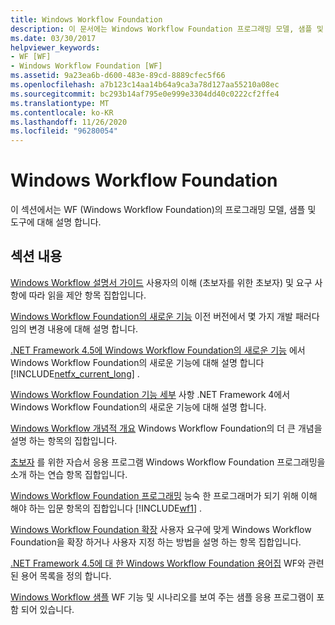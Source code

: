 ```yaml
---
title: Windows Workflow Foundation
description: 이 문서에는 Windows Workflow Foundation 프로그래밍 모델, 샘플 및 도구에 대해 설명 하는 리소스가 포함 되어 있습니다.
ms.date: 03/30/2017
helpviewer_keywords:
- WF [WF]
- Windows Workflow Foundation [WF]
ms.assetid: 9a23ea6b-d600-483e-89cd-8889cfec5f66
ms.openlocfilehash: a7b123c14aa14b64a9ca3a78d127aa55210a08ec
ms.sourcegitcommit: bc293b14af795e0e999e3304dd40c0222cf2ffe4
ms.translationtype: MT
ms.contentlocale: ko-KR
ms.lasthandoff: 11/26/2020
ms.locfileid: "96280054"
---
```

# <a name="windows-workflow-foundation"></a>Windows Workflow Foundation

이 섹션에서는 WF (Windows Workflow Foundation)의 프로그래밍 모델, 샘플 및 도구에 대해 설명 합니다.

## <a name="in-this-section"></a>섹션 내용

 [Windows Workflow 설명서 가이드](guide-to-the-documentation.md) 사용자의 이해 (초보자를 위한 초보자) 및 요구 사항에 따라 읽을 제안 항목 집합입니다.

 [Windows Workflow Foundation의 새로운 기능](whats-new.md) 이전 버전에서 몇 가지 개발 패러다임의 변경 내용에 대해 설명 합니다.

 [.NET Framework 4.5에 Windows Workflow Foundation의 새로운 기능](whats-new-in-wf-in-dotnet.md) 에서 Windows Workflow Foundation의 새로운 기능에 대해 설명 합니다 [!INCLUDE[netfx_current_long](../../../includes/netfx-current-long-md.md)] .

 [Windows Workflow Foundation 기능 세부](feature-specifics.md) 사항 .NET Framework 4에서 Windows Workflow Foundation의 새로운 기능에 대해 설명 합니다.

 [Windows Workflow 개념적 개요](conceptual-overview.md) Windows Workflow Foundation의 더 큰 개념을 설명 하는 항목의 집합입니다.

 [초보자](getting-started-tutorial.md) 를 위한 자습서 응용 프로그램 Windows Workflow Foundation 프로그래밍을 소개 하는 연습 항목 집합입니다.

 [Windows Workflow Foundation 프로그래밍](programming.md) 능숙 한 프로그래머가 되기 위해 이해 해야 하는 입문 항목의 집합입니다 [!INCLUDE[wf1](../../../includes/wf1-md.md)] .

 [Windows Workflow Foundation 확장](extend.md) 사용자 요구에 맞게 Windows Workflow Foundation을 확장 하거나 사용자 지정 하는 방법을 설명 하는 항목 집합입니다.

 [.NET Framework 4.5에 대 한 Windows Workflow Foundation 용어집](glossary.md) WF와 관련 된 용어 목록을 정의 합니다.

 [Windows Workflow 샘플](./samples/index.md) WF 기능 및 시나리오를 보여 주는 샘플 응용 프로그램이 포함 되어 있습니다.
